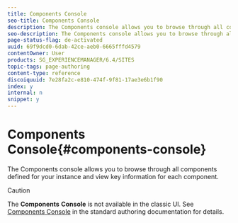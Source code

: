 ```yaml
---
title: Components Console
seo-title: Components Console
description: The Components console allows you to browse through all components defined for your instance and view key information for each component.
seo-description: The Components console allows you to browse through all components defined for your instance and view key information for each component.
page-status-flag: de-activated
uuid: 69f9dcd0-6dab-42ce-aeb0-6665fffd4579
contentOwner: User
products: SG_EXPERIENCEMANAGER/6.4/SITES
topic-tags: page-authoring
content-type: reference
discoiquuid: 7e28fa2c-e810-474f-9f81-17ae3e6b1f90
index: y
internal: n
snippet: y
---
```


# Components Console{#components-console}

The Components console allows you to browse through all components defined for your instance and view key information for each component.

>[!CAUTION]
>
>The **Components** **Console** is not available in the classic UI. See [Components Console](../../../sites/authoring/using/default-components-console.md) in the standard authoring documentation for details.

